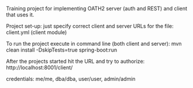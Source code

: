 Training project for implementing OATH2 server (auth and REST) and client that uses it.

Project set-up:
just specify correct client and server URLs for the file: client.yml (client module)

To run the project execute in command line (both client and server): mvn clean install -DskipTests=true spring-boot:run

After the projects started hit the URL and try to authorize: http://localhost:8001/client/

credentials: me/me, dba/dba, user/user, admin/admin

